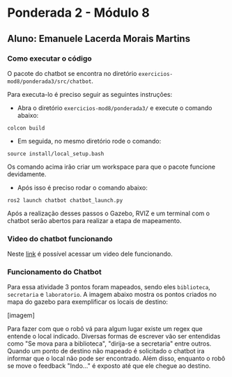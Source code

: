 # Ponderada 2 - Módulo 8
## Aluno: Emanuele Lacerda Morais Martins

### Como executar o código

O pacote do chatbot se encontra no diretório `exercicios-mod8/ponderada3/src/chatbot`. 

Para executa-lo é preciso seguir as seguintes instruções:

- Abra o diretório `exercicios-mod8/ponderada3/` e execute o comando abaixo:

```
colcon build
```

- Em seguida, no mesmo diretório rode o comando:
```
source install/local_setup.bash
```

Os comando acima irão criar um workspace para que o pacote funcione devidamente.

- Após isso é preciso rodar o comando abaixo:
```
ros2 launch chatbot chatbot_launch.py
```

Após a realização desses passos o Gazebo, RVIZ e um terminal com o chatbot serão abertos para realizar a etapa de mapeamento.

### Video do chatbot funcionando
Neste [link](https://drive.google.com/file/d/1puF9x37-hi9YWKAjKivmNELyLkqulpNB/view?usp=sharing) é possível acessar um video dele funcionando.

### Funcionamento do Chatbot

Para essa atividade 3 pontos foram mapeados, sendo eles `biblioteca`, `secretaria` e `laboratorio`. A imagem abaixo mostra os pontos criados no mapa do gazebo para exemplificar os locais de destino:

[imagem]

Para fazer com que o robô vá para algum lugar existe um regex que entende o local indicado. Diversas formas de escrever vão ser entendidas como "Se mova para a biblioteca", "dirija-se a secretaria" entre outros. Quando um ponto de destino não mapeado é solicitado o chatbot ira informar que o local não pode ser encontrado. Além disso, enquanto o robô se move o feedback "Indo..." é exposto até que ele chegue ao destino.